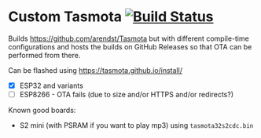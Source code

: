 # Custom Tasmota [![Build Status](../../actions/workflows/build.yml/badge.svg)](../../actions/workflows/build.yml)

Builds https://github.com/arendst/Tasmota but with different compile-time configurations and hosts the builds on GitHub Releases so that OTA can be performed from there.

Can be flashed using https://tasmota.github.io/install/

- [X] ESP32 and variants
- [ ] ESP8266 - OTA fails (due to size and/or HTTPS and/or redirects?)

Known good boards:

* S2 mini (with PSRAM if you want to play mp3) using `tasmota32s2cdc.bin`
